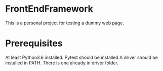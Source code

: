 # FrontEndFramework
This is a personal project for testing a dummy web page.

# Prerequisites
At least Python3.6 installed.
Pytest should be installed
A driver should be installed in PATH. There is one already in driver folder.